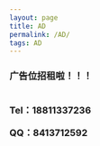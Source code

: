 ```yaml
---
layout: page
title: AD
permalink: /AD/
tags: AD
---
```

<h3>广告位招租啦！！！
<br>
<br>
<p>Tel：18811337236</p>
<p>QQ：8413712592</p>
